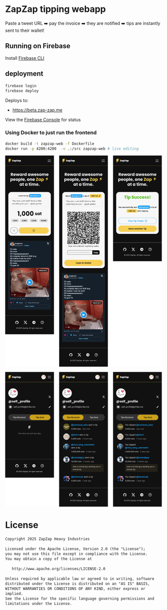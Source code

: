 # ZapZap tipping webapp

Paste a tweet URL ➡️ pay the invoice ➡️ they are notified ➡️ tips are instantly sent to their wallet!

## Running on Firebase

Install [Firebase CLI](https://firebase.google.com/docs/cli)

## deployment


```bash
firebase login
firebase deploy
```

Deploys to:
- https://beta.zap-zap.me

View the [Firebase Console](https://console.firebase.google.com/u/0/project/zapzap-me/hosting/sites/beta-zap-zap-me) for status


### Using Docker to just run the frontend

```bash 
docker build -t zapzap-web -f Dockerfile
docker run -p 4200:4200  -v .:/src zapzap-web # live editing
```

![Screenshots](assets/image.png)

![Screenshots](assets/profile-page.png)

# License

    Copyright 2025 ZapZap Heavy Industries

    Licensed under the Apache License, Version 2.0 (the "License");
    you may not use this file except in compliance with the License.
    You may obtain a copy of the License at

       http://www.apache.org/licenses/LICENSE-2.0

    Unless required by applicable law or agreed to in writing, software
    distributed under the License is distributed on an "AS IS" BASIS,
    WITHOUT WARRANTIES OR CONDITIONS OF ANY KIND, either express or implied.
    See the License for the specific language governing permissions and
    limitations under the License.

